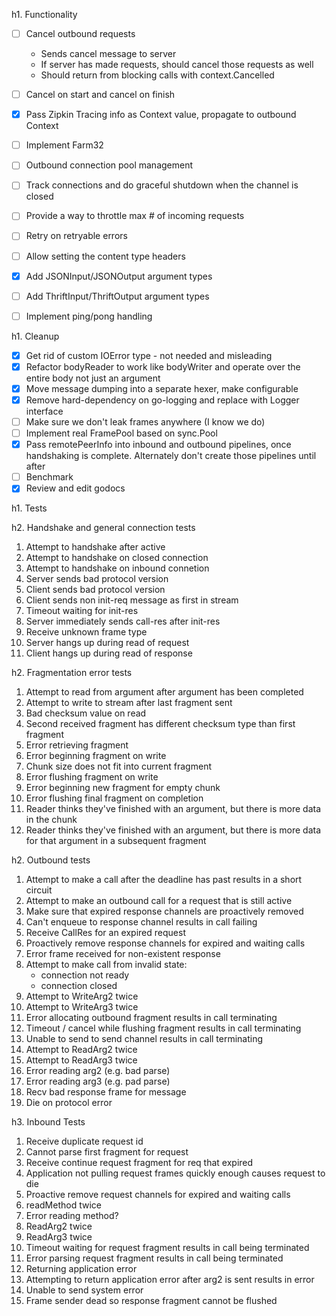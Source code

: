 h1. Functionality

- [ ] Cancel outbound requests
    - Sends cancel message to server
    - If server has made requests, should cancel those requests as well
    - Should return from blocking calls with context.Cancelled

- [ ] Cancel on start and cancel on finish
- [X] Pass Zipkin Tracing info as Context value, propagate to outbound Context
- [ ] Implement Farm32
- [ ] Outbound connection pool management
- [ ] Track connections and do graceful shutdown when the channel is closed
- [ ] Provide a way to throttle max # of incoming requests
- [ ] Retry on retryable errors
- [ ] Allow setting the content type headers
- [X] Add JSONInput/JSONOutput argument types
- [ ] Add ThriftInput/ThriftOutput argument types
- [ ] Implement ping/pong handling

h1. Cleanup

- [X] Get rid of custom IOError type - not needed and misleading
- [X] Refactor bodyReader to work like bodyWriter and operate over the entire body not just an argument
- [X] Move message dumping into a separate hexer, make configurable
- [X] Remove hard-dependency on go-logging and replace with Logger interface
- [ ] Make sure we don't leak frames anywhere (I know we do)
- [ ] Implement real FramePool based on sync.Pool
- [X] Pass remotePeerInfo into inbound and outbound pipelines, once handshaking is complete.  Alternately don't create those pipelines until after 
- [ ] Benchmark
- [X] Review and edit godocs 

h1. Tests

h2. Handshake and general connection tests

1. Attempt to handshake after active
2. Attempt to handshake on closed connection
3. Attempt to handshake on inbound connetion
4. Server sends bad protocol version
5. Client sends bad protocol version
5. Client sends non init-req message as first in stream
6. Timeout waiting for init-res
7. Server immediately sends call-res after init-res
8. Receive unknown frame type
9. Server hangs up during read of request
10. Client hangs up during read of response

h2. Fragmentation error tests

1. Attempt to read from argument after argument has been completed
2. Attempt to write to stream after last fragment sent
3. Bad checksum value on read
4. Second received fragment has different checksum type than first fragment
5. Error retrieving fragment
6. Error beginning fragment on write
7. Chunk size does not fit into current fragment
8. Error flushing fragment on write
9. Error beginning new fragment for empty chunk
10. Error flushing final fragment on completion
11. Reader thinks they've finished with an argument, but there is more data in the chunk
12. Reader thinks they've finished with an argument, but there is more data for that argument in a subsequent fragment


h2. Outbound tests

1. Attempt to make a call after the deadline has past results in a short circuit
2. Attempt to make an outbound call for a request that is still active
3. Make sure that expired response channels are proactively removed
4. Can't enqueue to response channel results in call failing
5. Receive CallRes for an expired request
6. Proactively remove response channels for expired and waiting calls
7. Error frame received for non-existent response
8. Attempt to make call from invalid state:
    * connection not ready
    * connection closed
9. Attempt to WriteArg2 twice
10. Attempt to WriteArg3 twice
11. Error allocating outbound fragment results in call terminating
12. Timeout / cancel while flushing fragment results in call terminating
13. Unable to send to send channel results in call terminating
14. Attempt to ReadArg2 twice
15. Attempt to ReadArg3 twice
16. Error reading arg2 (e.g. bad parse)
17. Error reading arg3 (e.g. pad parse)
18. Recv bad response frame for message
19. Die on protocol error

h3. Inbound Tests

1. Receive duplicate request id
2. Cannot parse first fragment for request
3. Receive continue request fragment for req that expired
4. Application not pulling request frames quickly enough causes request to die
5. Proactive remove request channels for expired and waiting calls
6. readMethod twice
7. Error reading method?
8. ReadArg2 twice
9. ReadArg3 twice
10. Timeout waiting for request fragment results in call being terminated
11. Error parsing request fragment results in call being terminated
12. Returning application error
13. Attempting to return application error after arg2 is sent results in error
14. Unable to send system error 
15. Frame sender dead so response fragment cannot be flushed


